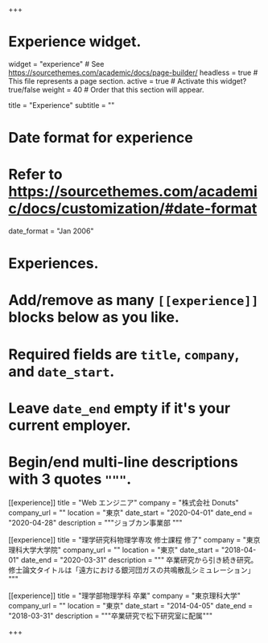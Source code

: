 +++
# Experience widget.
widget = "experience"  # See https://sourcethemes.com/academic/docs/page-builder/
headless = true  # This file represents a page section.
active = true  # Activate this widget? true/false
weight = 40  # Order that this section will appear.

title = "Experience"
subtitle = ""

# Date format for experience
#   Refer to https://sourcethemes.com/academic/docs/customization/#date-format
date_format = "Jan 2006"

# Experiences.
#   Add/remove as many `[[experience]]` blocks below as you like.
#   Required fields are `title`, `company`, and `date_start`.
#   Leave `date_end` empty if it's your current employer.
#   Begin/end multi-line descriptions with 3 quotes `"""`.

[[experience]]
  title = "Web エンジニア"
  company = "株式会社 Donuts"
  company_url = ""
  location = "東京"
  date_start = "2020-04-01"
  date_end = "2020-04-28"
  description = """ジョブカン事業部
  """

[[experience]]
  title = "理学研究科物理学専攻 修士課程 修了"
  company = "東京理科大学大学院"
  company_url = ""
  location = "東京"
  date_start = "2018-04-01"
  date_end = "2020-03-31"
  description = """
  卒業研究から引き続き研究。修士論文タイトルは「遠方における銀河団ガスの共鳴散乱シミュレーション」
  """

[[experience]]
  title = "理学部物理学科 卒業"
  company = "東京理科大学"
  company_url = ""
  location = "東京"
  date_start = "2014-04-05"
  date_end = "2018-03-31"
  description = """卒業研究で松下研究室に配属"""

+++
